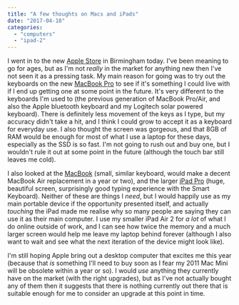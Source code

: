 ```yaml
---
title: "A few thoughts on Macs and iPads"
date: "2017-04-18"
categories: 
  - "computers"
  - "ipad-2"
---
```


I went in to the new [Apple Store](https://www.apple.com/uk/retail/birmingham/) in Birmingham today. I've been meaning to go for ages, but as I'm not _really_ in the market for anything new then I've not seen it as a pressing task. My main reason for going was to try out the keyboards on the new [MacBook Pro](https://www.apple.com/uk/macbook-pro/) to see if it's something I could live with if I end up getting one at some point in the future. It's very different to the keyboards I'm used to (the previous generation of MacBook Pro/Air, and also the Apple bluetooth keyboard and my Logitech solar powered keyboard). There is definitely less movement of the keys as I type, but my accuracy didn't take a hit, and I think I could grow to accept it as a keyboard for everyday use. I also thought the screen was gorgeous, and that 8GB of RAM would be enough for most of what I use a laptop for these days, especially as the SSD is so fast. I'm not going to rush out and buy one, but I wouldn't rule it out at some point in the future (although the touch bar still leaves me cold).

I also looked at the [MacBook](https://www.apple.com/uk/macbook/) (small, similar keyboard, would make a decent MacBook Air replacement in a year or two), and the larger [iPad Pro](https://www.apple.com/uk/ipad-pro/) (huge, beautiful screen, surprisingly good typing experience with the Smart Keyboard). Neither of these are things I _need_, but I would happily use as my main portable device if the opportunity presented itself, and actually _touching_ the iPad made me realise why so many people are saying they can use it as their main computer. I use my smaller iPad Air 2 for _a lot_ of what I do online outside of work, and I can see how twice the memory and a much larger screen would help me leave my laptop behind forever (although I also want to wait and see what the next iteration of the device might look like).

I'm still hoping Apple bring out a desktop computer that excites me this year (because that _is_ something I'll need to buy soon as I fear my 2011 Mac Mini will be obsolete within a year or so). I would _use_ anything they currently have on the market (with the right upgrades), but as I've not actually bought any of them then it suggests that there is nothing currently out there that is suitable enough for me to consider an upgrade at this point in time.
